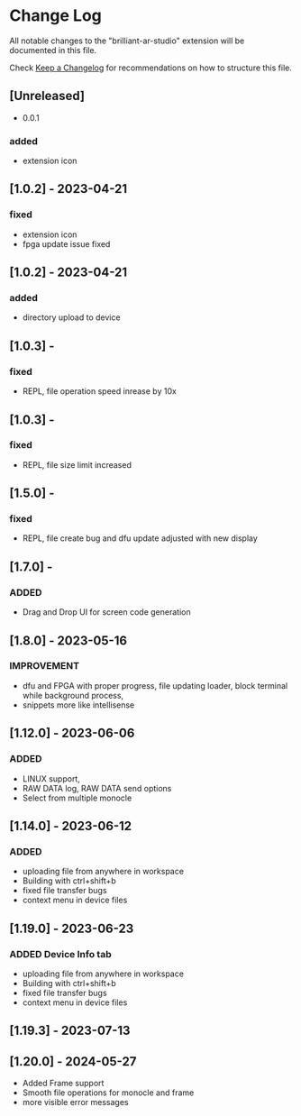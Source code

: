 # Change Log

All notable changes to the "brilliant-ar-studio" extension will be documented in this file.

Check [Keep a Changelog](http://keepachangelog.com/) for recommendations on how to structure this file.

## [Unreleased]

- 0.0.1

### added

- extension icon

## [1.0.2] - 2023-04-21

### fixed

- extension icon
- fpga update issue fixed

## [1.0.2] - 2023-04-21

### added

- directory upload to device

## [1.0.3] -

### fixed

- REPL, file operation speed inrease by 10x

## [1.0.3] -

### fixed

- REPL, file size limit increased

## [1.5.0] -

### fixed

- REPL, file create bug and dfu update adjusted with new display

## [1.7.0] -

### ADDED

- Drag and Drop UI for screen code generation

## [1.8.0] - 2023-05-16

### IMPROVEMENT

- dfu and FPGA with proper progress, file updating loader, block terminal while background process,
- snippets more like intellisense

## [1.12.0] - 2023-06-06

### ADDED

- LINUX support,
- RAW DATA log, RAW DATA send options
- Select from multiple monocle

## [1.14.0] - 2023-06-12

### ADDED

- uploading file from anywhere in workspace
- Building with ctrl+shift+b
- fixed file transfer bugs
- context menu in device files

## [1.19.0] - 2023-06-23

### ADDED Device Info tab

- uploading file from anywhere in workspace
- Building with ctrl+shift+b
- fixed file transfer bugs
- context menu in device files

## [1.19.3] - 2023-07-13


## [1.20.0] - 2024-05-27

 - Added Frame support
 - Smooth file operations for monocle and frame
 - more visible error messages
